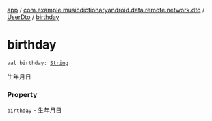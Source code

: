 [app](../../index.md) / [com.example.musicdictionaryandroid.data.remote.network.dto](../index.md) / [UserDto](index.md) / [birthday](./birthday.md)

# birthday

`val birthday: `[`String`](https://kotlinlang.org/api/latest/jvm/stdlib/kotlin/-string/index.html)

生年月日

### Property

`birthday` - 生年月日